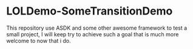 # LOLDemo-SomeTransitionDemo
This repository use ASDK and some other awesome framework to test a small project, I will keep try to achieve such a goal that is much more welcome to now that i do.
